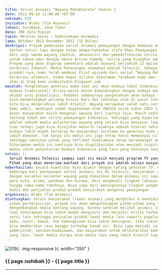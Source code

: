 ```yaml
---
title: Serial Animasi “Wayang Mahabharata” Season 1
date: 2011-09-16 11:08:00 +07:00
nohibah: 519
inisiator: Wlabs (Tim Animasi)
lokasi: Surabaya, Jawa Timur
dana: 700 Juta Rupiah
topik: Meretas batas – kebhinekaan bermedia
lama: Oktober 2011-Desember 2012 (15 Bulan)
deskripsi: Proyek pembuatan serial animasi pewayangan dengan kemasan modern (bergaya
  kartun retro) tapi dengan tetap mempertahankan style khas Pewayangan Indonesia terutama
  dari segi wanda wayang (bentuk, aksesoris) dan pemodifikasian cerita. Target Audiens
  untuk semua umur dengan Genre Action Comedy. Cerita yang diangkat adalah Mahabharata.
  Proyek yang akan digarap sementara adalah Season1 berjumlah 12 episode masing-masing
  berdurasi 21menit. Media Penayangan utamanya adalah Televisi. Sebagai Prototype(contoh
  produk)-nya, kami telah membuat Pilot episode dari serial “Wayang Mahabharata” ini,
  berdurasi ±21menit, Video dapat dilihat dihalaman facebook kami www.facebook.com/wlabbers
  atau di blog kami wlabsstudio.blogspot.com
masalah: Pengetahuan generasi muda saat ini akan budaya lokal Indonesia sendiri (terutama
  budaya tradisional) dirasa masih minim dibandingkan dengan budaya modern yang muncul
  akibat arus globalisasi. Padahal sebenarnya pengetahuan akan budaya sendiri justru
  bisa mendatangkan peluang bisnis baru dan tentunya unik di pasar internasional jika
  kita bisa mengolahnya lebih kreatif. Wayang merupakan salah satu contoh budaya yang
  kami ambil, meskipun sudah dipatenkan oleh UNESCO sejak tahun 2003 lalu, namun sebagian
  besar masyarakat masih mengenal wayang dari luarnya saja. Masih sedikit yang tahu
  tentang tokoh dan cerita pewayangan Indonesia. Sehingga yang diperlukan saat ini
  adalah sebuah media pelestarian wayang yang selain bisa menyasar langsung ke masyarakat
  luas tetapi juga bisa disajikan menarik layaknya sebuah hiburan sehingga materi
  budaya lebih mudah terserap ke masyarakat terutama ke generasi muda yang jumlahnya
  lebih dominan. Tak hanya itu media ini juga tetap harus mempunyai nilai bisnis,
  sehingga nantinya pihak yang terlibat didalamnya tetap bersemangat melakukan pengembangan.
  Diharapkan media ini nantinya bisa diaplikasikan atau menjadi inspirasi pengembangan
  media untuk pelestarian budaya Indonesia yang lain yang tentunya sangat beragam.
solusi: |-
  Serial Animasi Televisi sampai saat ini masih menjadi program TV yang cukup digemari masyarakat khususnya kaum muda & keluarga. Karena ditayangkan di TV (media yang hampir sebagian besar keluarga Indonesia mempunyainya), tentu saja akan berpeluang menyasar ke masyarakat luas (bisa juga sampai ke pasar internasional seperti Animasi Upin Ipin) . Selain itu, animasi juga mempunyai kelebihan mudah diturunkan ke media lain seperti mainan, buku komik, games, DVD/VCD dan berbagai merchandise lain sehingga selain cocok sekali sebagai media untuk pelestarian budaya juga bisa dijadikan lahan bisnis. Transformasi pertunjukan Wayang ke dalam bentuk Serial Animasi akan mempunyai peluang besar membuat generasi muda berminat melirik dan mengembangkan kembali salah satu budaya tradisional kita ini. Kami berencana membuat proyek serial animasi pewayangan berjudul “Wayang Mahabharata”. Serial ini selain sarat unsur entertain (bergenre action comedy) juga sarat unsur edukatif dengan pengaplikasian wanda wayang yang sederhana sehingga mudah dipelajari. Proyek animasi ini sekaligus juga ikut serta memajukan perkembangan animasi di Indonesia, jika sukses tentu saja akan memberikan nilai bangga tersendiri dan menumbuhkan rasa percaya diri pada generasi muda akan Bangsa Indonesia.
  Pihak yang akan menerima manfaat dari proyek ini adalah selain masyarakat (lewat animasi yang menghibur & mendidik), kami, dan pihak pertelevisian, proyek ini akan menguntungkan pihak-pihak yang telah atau akan mengembangkan media tentang wayang, karena setelah melihat animasi ini, masyarakat luas diharapkan bisa lebih mudah mengikuti dan berpikir kritis terhadap cerita pewayangan versi lain sehingga penjualan produk lewat media lain seperti pagelaran wayang, buku, novel, komik, dsb kemungkinan bisa lebih meningkat. Jika sukses di pasar tentu bisa memberikan rasa bangga terhadap tanah air. Bisa juga menjadi inspirasi bagi pemerintah, seniman/budayawan, dan masyarakat untuk melestarikan kebudayaan Indonesia yang lain, lewat media serupa atau media lain yang lebih kreatif lagi.
keberhasilan: Secara kuantitas bisa diukur dengan rating penonton TV. Atau Jika setelah
  beberapa kali penayangan serial animasi ini di televisi, masyarakat cukup akrab
  dengan karakter-karakter wayang yang dimainkan dalam animasi ini seperti punakawan,
  para buta, bisma, pandawa dan kurawa, dari mengenali tingkah lakunya, cerita serinya
  hingga nama-nama tokohnya. Bisa juga dari meningkatnya tingkat pengetahuan, pengembangan
  media dan penjualan produk-produk masyarakat mengenai pewayangan.
organisasi: Wlabs (Tim Animasi)
diuntungkan: selain masyarakat (lewat animasi yang menghibur & mendidik), kami, dan
  pihak pertelevisian, proyek ini akan menguntungkan pihak-pihak yang telah atau akan
  mengembangkan media tentang wayang, karena setelah melihat animasi ini, masyarakat
  luas diharapkan bisa lebih mudah mengikuti dan berpikir kritis terhadap cerita pewayangan
  versi lain sehingga penjualan produk lewat media lain seperti pagelaran wayang,
  buku, novel, komik, dsb kemungkinan bisa lebih meningkat. Jika sukses di pasar tentu
  bisa memberikan rasa bangga terhadap tanah air. Bisa juga menjadi inspirasi bagi
  pemerintah, seniman/budayawan, dan masyarakat untuk melestarikan kebudayaan Indonesia
  yang lain, lewat media serupa atau media lain yang lebih kreatif lagi.
---
```


![519](/static/img/hibahcmb/519.png){: .img-responsive }{: width="350" }

### {{ page.nohibah }} - {{ page.title }}

---
